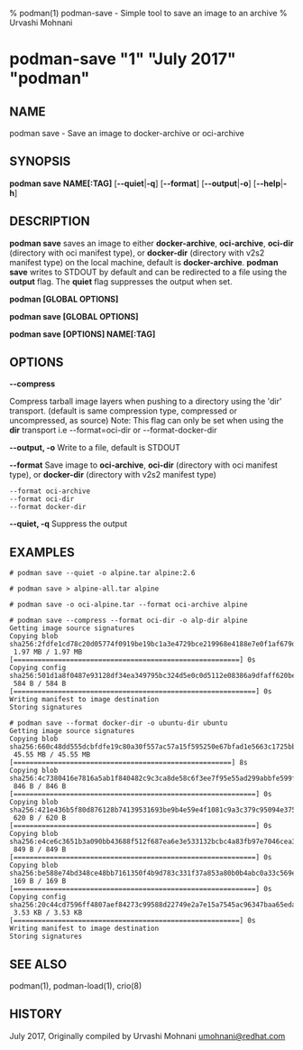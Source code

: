 % podman(1) podman-save - Simple tool to save an image to an archive
% Urvashi Mohnani
# podman-save "1" "July 2017" "podman"

## NAME
podman save - Save an image to docker-archive or oci-archive

## SYNOPSIS
**podman save**
**NAME[:TAG]**
[**--quiet**|**-q**]
[**--format**]
[**--output**|**-o**]
[**--help**|**-h**]

## DESCRIPTION
**podman save** saves an image to either **docker-archive**, **oci-archive**, **oci-dir** (directory
with oci manifest type), or **docker-dir** (directory with v2s2 manifest type) on the local machine,
default is **docker-archive**. **podman save** writes to STDOUT by default and can be redirected to a
file using the **output** flag. The **quiet** flag suppresses the output when set.

**podman [GLOBAL OPTIONS]**

**podman save [GLOBAL OPTIONS]**

**podman save [OPTIONS] NAME[:TAG]**

## OPTIONS

**--compress**

Compress tarball image layers when pushing to a directory using the 'dir' transport. (default is same compression type, compressed or uncompressed, as source)
Note: This flag can only be set when using the **dir** transport i.e --format=oci-dir or --format-docker-dir

**--output, -o**
Write to a file, default is STDOUT

**--format**
Save image to **oci-archive**, **oci-dir** (directory with oci manifest type), or **docker-dir** (directory with v2s2 manifest type)
```
--format oci-archive
--format oci-dir
--format docker-dir
```

**--quiet, -q**
Suppress the output

## EXAMPLES

```
# podman save --quiet -o alpine.tar alpine:2.6
```

```
# podman save > alpine-all.tar alpine
```

```
# podman save -o oci-alpine.tar --format oci-archive alpine
```

```
# podman save --compress --format oci-dir -o alp-dir alpine
Getting image source signatures
Copying blob sha256:2fdfe1cd78c20d05774f0919be19bc1a3e4729bce219968e4188e7e0f1af679d
 1.97 MB / 1.97 MB [========================================================] 0s
Copying config sha256:501d1a8f0487e93128df34ea349795bc324d5e0c0d5112e08386a9dfaff620be
 584 B / 584 B [============================================================] 0s
Writing manifest to image destination
Storing signatures
```

```
# podman save --format docker-dir -o ubuntu-dir ubuntu
Getting image source signatures
Copying blob sha256:660c48dd555dcbfdfe19c80a30f557ac57a15f595250e67bfad1e5663c1725bb
 45.55 MB / 45.55 MB [======================================================] 8s
Copying blob sha256:4c7380416e7816a5ab1f840482c9c3ca8de58c6f3ee7f95e55ad299abbfe599f
 846 B / 846 B [============================================================] 0s
Copying blob sha256:421e436b5f80d876128b74139531693be9b4e59e4f1081c9a3c379c95094e375
 620 B / 620 B [============================================================] 0s
Copying blob sha256:e4ce6c3651b3a090bb43688f512f687ea6e3e533132bcbc4a83fb97e7046cea3
 849 B / 849 B [============================================================] 0s
Copying blob sha256:be588e74bd348ce48bb7161350f4b9d783c331f37a853a80b0b4abc0a33c569e
 169 B / 169 B [============================================================] 0s
Copying config sha256:20c44cd7596ff4807aef84273c99588d22749e2a7e15a7545ac96347baa65eda
 3.53 KB / 3.53 KB [========================================================] 0s
Writing manifest to image destination
Storing signatures
```

## SEE ALSO
podman(1), podman-load(1), crio(8)

## HISTORY
July 2017, Originally compiled by Urvashi Mohnani <umohnani@redhat.com>
